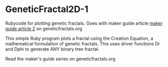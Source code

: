 GeneticFractal2D-1
==================

Rubycode for plotting genetic fractals. Goes with maker guide article [maker guide article 2](https://geneticfractals.org/2014/10/02/2d-genetic-fractals-a-makers-guide/) on geneticfractals.org

This simple Ruby program plots a fractal using the Creation Equation, a mathematical formulation
of genetic fractals. This uses driver functions Dr and Dphi to generate ANY binary tree fractal. 

Read the maker's guide series on geneticfractals.org 
